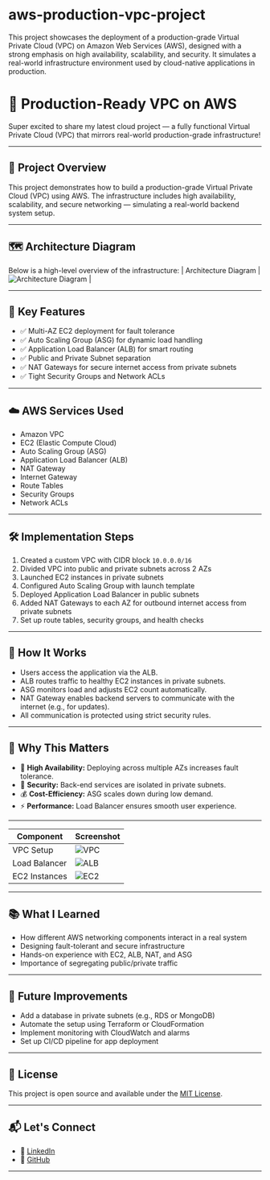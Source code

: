 # aws-production-vpc-project
This project showcases the deployment of a production-grade Virtual Private Cloud (VPC) on Amazon Web Services (AWS), designed with a strong emphasis on high availability, scalability, and security. It simulates a real-world infrastructure environment used by cloud-native applications in production.

# 🚀 Production-Ready VPC on AWS

Super excited to share my latest cloud project — a fully functional Virtual Private Cloud (VPC) that mirrors real-world production-grade infrastructure!

---

## 📘 Project Overview

This project demonstrates how to build a production-grade Virtual Private Cloud (VPC) using AWS. The infrastructure includes high availability, scalability, and secure networking — simulating a real-world backend system setup.

---

## 🗺️ Architecture Diagram

Below is a high-level overview of the infrastructure:
| Architecture Diagram    | ![Architecture Diagram](images/arch.png) |



---

## 🔧 Key Features

- ✅ Multi-AZ EC2 deployment for fault tolerance  
- ✅ Auto Scaling Group (ASG) for dynamic load handling  
- ✅ Application Load Balancer (ALB) for smart routing  
- ✅ Public and Private Subnet separation  
- ✅ NAT Gateways for secure internet access from private subnets  
- ✅ Tight Security Groups and Network ACLs  

---

## ☁️ AWS Services Used

- Amazon VPC  
- EC2 (Elastic Compute Cloud)  
- Auto Scaling Group (ASG)  
- Application Load Balancer (ALB)  
- NAT Gateway  
- Internet Gateway  
- Route Tables  
- Security Groups  
- Network ACLs  

---

## 🛠️ Implementation Steps

1. Created a custom VPC with CIDR block `10.0.0.0/16`  
2. Divided VPC into public and private subnets across 2 AZs  
3. Launched EC2 instances in private subnets  
4. Configured Auto Scaling Group with launch template  
5. Deployed Application Load Balancer in public subnets  
6. Added NAT Gateways to each AZ for outbound internet access from private subnets  
7. Set up route tables, security groups, and health checks  

---

## 🔄 How It Works

- Users access the application via the ALB.  
- ALB routes traffic to healthy EC2 instances in private subnets.  
- ASG monitors load and adjusts EC2 count automatically.  
- NAT Gateway enables backend servers to communicate with the internet (e.g., for updates).  
- All communication is protected using strict security rules.  

---

## 🎯 Why This Matters

- 🔁 **High Availability:** Deploying across multiple AZs increases fault tolerance.  
- 🔐 **Security:** Back-end services are isolated in private subnets.  
- 💰 **Cost-Efficiency:** ASG scales down during low demand.  
- ⚡ **Performance:** Load Balancer ensures smooth user experience.  

---



| Component        | Screenshot        |
|------------------|-------------------|
| VPC Setup        | ![VPC](images/vpc.png) |
| Load Balancer    | ![ALB](images/alb.png) |
| EC2 Instances    | ![EC2](images/ec2.png) |

---

## 📚 What I Learned

- How different AWS networking components interact in a real system  
- Designing fault-tolerant and secure infrastructure  
- Hands-on experience with EC2, ALB, NAT, and ASG  
- Importance of segregating public/private traffic  

---

## 🚀 Future Improvements

- Add a database in private subnets (e.g., RDS or MongoDB)  
- Automate the setup using Terraform or CloudFormation  
- Implement monitoring with CloudWatch and alarms  
- Set up CI/CD pipeline for app deployment  

---

## 📄 License

This project is open source and available under the [MIT License](LICENSE).

---

## 📬 Let's Connect

- 🔗 [LinkedIn](https://linkedin.com/in/devansh-soni)  
- 🐙 [GitHub](https://github.com/Devansh-Soni-1909)

---


